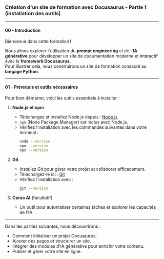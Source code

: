 ### Création d'un site de formation avec Docusaurus - Partie 1 (installation des outils)

---

#### 00 - **Introduction**

Bienvenue dans cette formation !

Nous allons explorer l'utilisation du **prompt engineering** et de l'**IA générative** pour développer un site de documentation moderne et interactif avec le **framework Docusaurus**.  
Pour illustrer cela, nous construirons un site de formation consacré au **langage Python**.

---

#### 01 - **Prérequis et outils nécessaires**

Pour bien démarrer, voici les outils essentiels à installer :

1. **Node.js et npm**  
   - Téléchargez et installez Node.js depuis : [Node.js](https://nodejs.org)  
   - `npm` (Node Package Manager) est inclus avec Node.js.  
   - Vérifiez l'installation avec les commandes suivantes dans votre terminal :
     ```bash
     node --version
     npm --version
     npx --version
     ```

2. **Git**  
   - Installez Git pour gérer votre projet et collaborer efficacement.  
   - Téléchargez-le ici : [Git](https://git-scm.com/)  
   - Vérifiez l'installation avec :
     ```bash
     git --version
     ```

3. **Curso AI** (facultatif)  
   - Un outil pour automatiser certaines tâches et explorer les capacités de l'IA.

---

Dans les parties suivantes, nous découvrirons :

- Comment initialiser un projet Docusaurus.  
- Ajouter des pages et structurer un site.  
- Intégrer des modules d'IA générative pour enrichir votre contenu.  
- Publier et gérer votre site en ligne.
